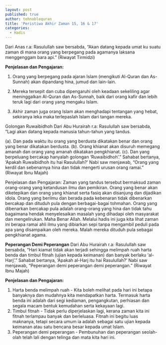 ```yaml
---
layout: post
published: true
author: tehnoblequran
title: 'Peristiwa Akhir Zaman 15, 16 & 17'
categories:
  - Hadis
---
```

Dari Anas r.a: Rasulullah saw bersabda, “Akan datang kepada umat ku suatu zaman di mana orang yang berpegang pada agamanya laksana menggenggam bara api.” (Riwayat Tirmidzi)

**Penjelasan dan Pengajaran:**

1. Orang yang berpegang pada ajaran Islam (mengikuti Al-Quran dan As-Sunnah) akan dipandang hina, jumud dan lain-lain.

2. Mereka tersepit dan cuba dipengaruhi oleh keadaan sekeliling agar meninggalkan Al-Quran dan As-Sunnah, baik dari orang kafir dan lebih teruk lagi dari orang yang mengaku Islam.

3. Akhir zaman juga orang Islam akan menghadapi tentangan yang hebat, sekiranya leka maka terlepaslah Islam dari tangan mereka. 

Golongan Ruwaibidhoh 
Dari Abu Hurairah r.a: Rasulullah saw bersabda, “Lagi akan datang kepada manusia tahun-tahun yang tandus.

(a). Dan pada waktu itu orang yang berdusta dikatakan benar dan orang yang benar dikatakan berdusta. 
(b). Orang khianat akan disuruh memegang amanah dan orang yang amanah dikatakan pengkhianat. 
(c). Dan yang berpeluang bercakap hanyalah golongan ‘Ruwaibidhoh’.” Sahabat bertanya, ‘Apakah Ruwaibidhoh itu hai Rasulullah?’ Nabi saw menjawab, “Orang yang kerdil dan sebenarnya hina dan tidak mengerti urusan orang ramai.” (Riwayat Ibnu Majah) 

Penjelasan dan Pengajaran: Zaman yang tandus tersebut bermaksud zaman orang-orang yang ketandusan ilmu dan pemikiran. Orang yang benar akan diketepikan dan orang yang khianat serta fasiq akan disanjung dan dijadikan idola. Orang yang berilmu dan berada pada kebenaran tidak dibenarkan bercakap dan dituduh pula dengan berbagai-bagai tohmahan. Orang yang dibenarkan bercakap pula adalah orang-orang yang hina dan tidak tahu bagaimana hendak menyelesaikan masalah yang dihadapi oleh masyarakat dan mengelirukan. Maha Benar Allah. Melalui hadis ini juga kita lihat zaman ini berapa ramai ahli ilmu yang dibiarkan sepi tanpa mengambil peduli pada apa yang disampaikan oleh mereka. Malah mereka dituduh pula sebagai pengkhianat agama. 

**Peperangan Demi Peperangan**
Dari Abu Hurairah r.a: Rasulullah saw bersabda, “Hari kiamat tidak akan terjadi sehingga melimpah ruah harta benda dan timbul fitnah (ujian kepada keimanan) dan banyak berlaku ‘al-Harj’.” Sahabat bertanya, ‘Apakah al-Harj itu hai Rasulullah?’ Nabi saw menjawab, “Peperangan demi peperangan demi peperangan.” (Riwayat Ibnu Majah) 

**Penjelasan dan Pengajaran:** 

1. Harta benda melimpah ruah - Kita boleh melihat pada hari ini betapa banyaknya dan mudahnya kita mendapatkan harta. Termasuk harta benda ini adalah dari segi kediaman, pengangkutan, perhiasan dan segala macam bentuk kemudahan serta kekayaan lagi. 
2. Timbul fitnah - Tidak perlu diperjelaskan lagi, kerana zaman kita ini fitnah terlampau banyak dan berleluasa. Fitnah ini begitu luas maknanya, tetapi secara umum ia adalah sebagai satu ujian kepada keimanan atau satu bencana besar kepada umat Islam. 
3. Peperangan demi peperangan - Pembunuhan dan peperangan seolah-olah telah lali dengan telinga dan mata kita hari ini.
